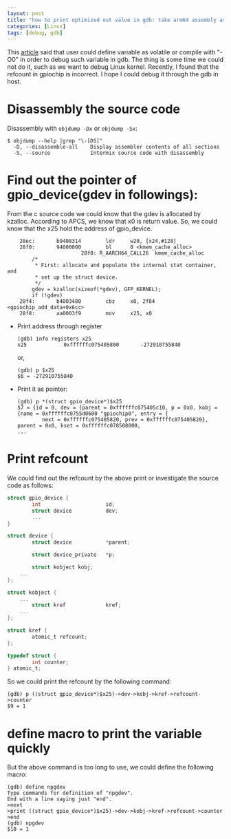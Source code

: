 ```yaml
---
layout: post
title: "how to print optimized out value in gdb: take arm64 assembly as example"
categories: [Linux]
tags: [debug, gdb]
---
```


This [article](http://ask.xmodulo.com/print-optimized-out-value-gdb.html) said that user could define variable as volatile or compile with "-O0" in order to debug such variable in gdb. The thing is some time we could not do it, such as we want to debug Linux kernel. Recently, I found that the refcount in gpiochip is incorrect. I hope I could debug it through the gdb in host.

# Disassembly the source code
Disassembly with `objdump -Dx` or `objdump -Sx`:
```
$ objdump --help |grep "\-[DS]"
  -D, --disassemble-all    Display assembler contents of all sections
  -S, --source             Intermix source code with disassembly
```

# Find out the pointer of gpio_device(gdev in followings):
From the c source code we could know that the gdev is allocated by kzalloc. According to APCS, we know that x0 is return value. So, we could know that the x25 hold the address of gpio_device.

```
    28ec:       b9408314        ldr     w20, [x24,#128]
    28f0:       94000000        bl      0 <kmem_cache_alloc>
                        28f0: R_AARCH64_CALL26  kmem_cache_alloc
        /*
         * First: allocate and populate the internal stat container, and
         * set up the struct device.
         */
        gdev = kzalloc(sizeof(*gdev), GFP_KERNEL);
        if (!gdev)
    28f4:       b4003480        cbz     x0, 2f84 <gpiochip_add_data+0x6cc>
    28f8:       aa0003f9        mov     x25, x0
```

*   Print address through register
    ```
    (gdb) info registers x25
    x25            0xffffffc075405800       -272910755840
    ```
    or,
    ```
    (gdb) p $x25
    $6 = -272910755840
    ```

*   Print it as pointer:
    ```
    (gdb) p *(struct gpio_device*)$x25
    $7 = {id = 0, dev = {parent = 0xffffffc075405c10, p = 0x0, kobj = {name = 0xffffffc0755d0600 "gpiochip0", entry = {
            next = 0xffffffc075405820, prev = 0xffffffc075405820}, parent = 0x0, kset = 0xffffffc078508000,
    ...
    ```

# Print refcount
We could find out the refcount by the above print or investigate the source code as follows:

```c
struct gpio_device {
        int                     id;
        struct device           dev;
        ...
}

struct device {
        struct device           *parent;

        struct device_private   *p;

        struct kobject kobj;
	...
};

struct kobject {
	...
        struct kref             kref;
	...
};

struct kref {
        atomic_t refcount;
};

typedef struct {
        int counter;
} atomic_t;
```

So we could print the refcount by the following command:
```
(gdb) p ((struct gpio_device*)$x25)->dev->kobj->kref->refcount->counter
$9 = 1
```

# define macro to print the variable quickly
But the above command is too long to use, we could define the following macro:
```
(gdb) define npgdev
Type commands for definition of "npgdev".
End with a line saying just "end".
>next
>print ((struct gpio_device*)$x25)->dev->kobj->kref->refcount->counter
>end
(gdb) npgdev
$10 = 1
```

